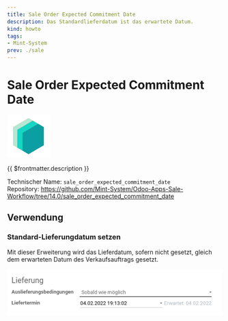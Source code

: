 ```yaml
---
title: Sale Order Expected Commitment Date
description: Das Standardlieferdatum ist das erwartete Datum.
kind: howto
tags:
- Mint-System
prev: ./sale
---
```

# Sale Order Expected Commitment Date
![icon_oms_box](attachments/icons_odoo_mint_system.png)

{{ $frontmatter.description }}

Technischer Name: `sale_order_expected_commitment_date`\
Repository: <https://github.com/Mint-System/Odoo-Apps-Sale-Workflow/tree/14.0/sale_order_expected_commitment_date>

## Verwendung

### Standard-Lieferungdatum setzen

Mit dieser Erweiterung wird das Lieferdatum, sofern nicht gesetzt, gleich dem erwarteten Datum des Verkaufsauftrags gesetzt.

![](attachments/Sale%20Order%20Expected%20Commitment%20Date.png)
